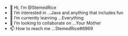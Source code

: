 - 👋 Hi, I’m @StemedRice
- 👀 I’m interested in ...Java and anything that includes fun
- 🌱 I’m currently learning ...Everything
- 💞️ I’m looking to collaborate on ...Your Mother
- 📫 How to reach me ...StemedRice#6969

<!---
StemedRice/StemedRice is a ✨ special ✨ repository because its `README.md` (this file) appears on your GitHub profile.
You can click the Preview link to take a look at your changes.
--->
